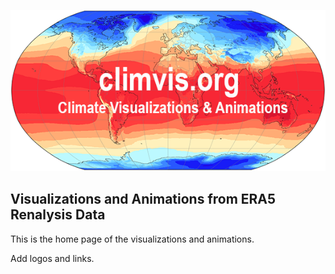 ![](images/climvis.png)

## Visualizations and Animations from ERA5 Renalysis Data ##

This is the home page of the visualizations and animations.

Add logos and links.
